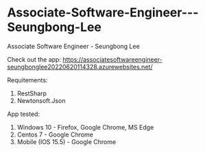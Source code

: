 # Associate-Software-Engineer---Seungbong-Lee
Associate Software Engineer - Seungbong Lee

Check out the app:
https://associatesoftwareengineer-seungbonglee20220620114328.azurewebsites.net/

Requitements:
1. RestSharp
2. Newtonsoft.Json

App tested:
1. Windows 10 - Firefox, Google Chrome, MS Edge
2. Centos 7 - Google Chrome
3. Mobile (IOS 15.5) - Google Chrome 
